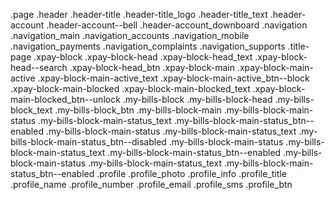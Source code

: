 .page
    .header
        .header-title
         .header-title_logo
         .header-title_text
        .header-account
         .header-account--bell
         .header-account_downboard
    .navigation
        .navigation_main
        .navigation_accounts
        .navigation_mobile
        .navigation_payments
        .navigation_complaints
        .navigation_supports
    .title-page
        .xpay-block
            .xpay-block-head
             .xpay-block-head_text
             .xpay-block-head--search
             .xpay-block-head_btn
            .xpay-block-main
             .xpay-block-main-active
              .xpay-block-main-active_text
              .xpay-block-main-active_btn--block
             .xpay-block-main-blocked
              .xpay-block-main-blocked_text
              .xpay-block-main-blocked_btn--unlock
        .my-bills-block
            .my-bills-block-head
             .my-bills-block_text
             .my-bills-block_btn
            .my-bills-block-main
             .my-bills-block-main-status
              .my-bills-block-main-status_text
              .my-bills-block-main-status_btn--enabled
             .my-bills-block-main-status
              .my-bills-block-main-status_text
              .my-bills-block-main-status_btn--disabled
             .my-bills-block-main-status
              .my-bills-block-main-status_text
              .my-bills-block-main-status_btn--enabled
             .my-bills-block-main-status
              .my-bills-block-main-status_text
              .my-bills-block-main-status_btn--enabled
        .profile
            .profile_photo
            .profile_info
            .profile_title
            .profile_name
            .profile_number
            .profile_email
            .profile_sms
            .profile_btn

